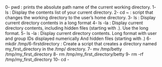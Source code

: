 0- pwd : prints the absolute path name of the current working directory.
1- ls : Display the contents list of your current directory.
2- cd ~ : script that changes the working directory to the user’s home directory.
3- ls : Display current directory contents in a long format
4- ls -la : Display current directory contents, including hidden files (starting with .). Use the long format.
5- ls -la : Display current directory contents.
Long format
with user and group IDs displayed numerically
And hidden files (starting with .)
6- mkdir /tmp/6-firstdirectory : Create a script that creates a directory named my_first_directory in the /tmp/ directory.
7- mv /tmp/betty /tmp/my_first_directory
8- rm /tmp/my_first_directory/betty
9-  rm -rf /tmp/my_first_directory
10- cd - 
